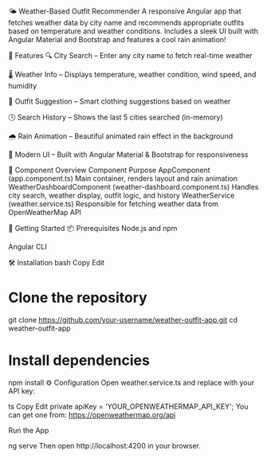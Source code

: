 🌤️ Weather-Based Outfit Recommender
A responsive Angular app that fetches weather data by city name and recommends appropriate outfits based on temperature and weather conditions. Includes a sleek UI built with Angular Material and Bootstrap and features a cool rain animation!

🧩 Features
🔍 City Search – Enter any city name to fetch real-time weather

🌡️ Weather Info – Displays temperature, weather condition, wind speed, and humidity

🧥 Outfit Suggestion – Smart clothing suggestions based on weather

🕓 Search History – Shows the last 5 cities searched (in-memory)

🌧️ Rain Animation – Beautiful animated rain effect in the background

💅 Modern UI – Built with Angular Material & Bootstrap for responsiveness

🧱 Component Overview
Component	Purpose
AppComponent (app.component.ts)	Main container, renders layout and rain animation
WeatherDashboardComponent (weather-dashboard.component.ts)	Handles city search, weather display, outfit logic, and history
WeatherService (weather.service.ts)	Responsible for fetching weather data from OpenWeatherMap API

🚀 Getting Started
📦 Prerequisites
Node.js and npm

Angular CLI

🛠️ Installation
bash
Copy
Edit
# Clone the repository
git clone https://github.com/your-username/weather-outfit-app.git
cd weather-outfit-app

# Install dependencies
npm install
⚙️ Configuration
Open weather.service.ts and replace with your API key:

ts
Copy
Edit
private apiKey = 'YOUR_OPENWEATHERMAP_API_KEY';
You can get one from: https://openweathermap.org/api

 Run the App

ng serve
Then open http://localhost:4200 in your browser.

